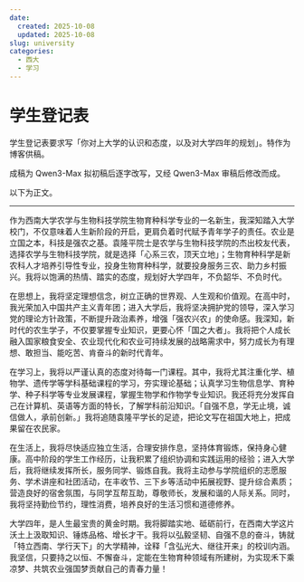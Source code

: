 ```yaml
---
date:
  created: 2025-10-08
  updated: 2025-10-08
slug: university
categories:
  - 西大
  - 学习
---
```

# 学生登记表

学生登记表要求写「你对上大学的认识和态度，以及对大学四年的规划」。特作为博客供稿。

成稿为 Qwen3-Max 拟初稿后逐字改写，又经 Qwen3-Max 审稿后修改而成。

以下为正文。

---

<!-- more -->

作为西南大学农学与生物科技学院生物育种科学专业的一名新生，我深知踏入大学校门，不仅意味着人生新阶段的开启，更肩负着时代赋予青年学子的责任。农业是立国之本，科技是强农之基。袁隆平院士是农学与生物科技学院的杰出校友代表，选择农学与生物科技学院，就是选择「心系三农，顶天立地」；生物育种科学是新农科人才培养引导性专业，投身生物育种科学，就要投身服务三农、助力乡村振兴。我将以饱满的热情、踏实的态度，规划好大学四年，不负韶华、不负时代。

在思想上，我将坚定理想信念，树立正确的世界观、人生观和价值观。在高中时，我光荣加入中国共产主义青年团；进入大学后，我将坚决拥护党的领导，深入学习党的理论方针政策，不断提升政治素养，增强「强农兴农」的使命感。我深知，新时代的农生学子，不仅要掌握专业知识，更要心怀「国之大者」。我将把个人成长融入国家粮食安全、农业现代化和农业可持续发展的战略需求中，努力成长为有理想、敢担当、能吃苦、肯奋斗的新时代青年。

在学习上，我将以严谨认真的态度对待每一门课程。其中，我将尤其注重化学、植物学、遗传学等学科基础课程的学习，夯实理论基础；认真学习生物信息学、育种学、种子科学等专业发展课程，掌握生物学和作物学专业知识。我还将充分发挥自己在计算机、英语等方面的特长，了解学科前沿知识。「自强不息，学无止境，诚信做人，承前创新。」我将追随袁隆平学长的足迹，把论文写在祖国大地上，把成果留在农民家。

在生活上，我将尽快适应独立生活，合理安排作息，坚持体育锻炼，保持身心健康。高中阶段的学生工作经历，让我积累了组织协调和实践运用的经验；进入大学后，我将继续发挥所长，服务同学、锻炼自我。我将主动参与学院组织的志愿服务、学术讲座和社团活动，在丰收节、三下乡等活动中拓展视野、提升综合素质；营造良好的宿舍氛围，与同学互帮互助，尊敬师长，发展和谐的人际关系。同时，我将坚持勤俭节约，理性消费，培养良好的生活习惯和道德修养。

大学四年，是人生最宝贵的黄金时期。我将脚踏实地、砥砺前行，在西南大学这片沃土上汲取知识、锤炼品格、增长才干。我将以弘毅坚韧、自强不息的奋斗，铸就「特立西南、学行天下」的大学精神，诠释「含弘光大、继往开来」的校训内涵。我坚信，只要持之以恒、不懈奋斗，定能在生物育种领域有所建树，为实现禾下乘凉梦、共筑农业强国梦贡献自己的青春力量！
